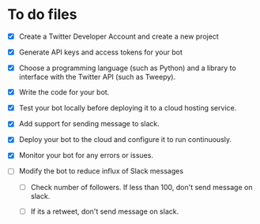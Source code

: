 # To do files

- [x] Create a Twitter Developer Account and create a new project

- [x] Generate API keys and access tokens for your bot

- [x] Choose a programming language (such as Python) and a library to interface with the Twitter API (such as Tweepy).

- [x] Write the code for your bot.

- [x] Test your bot locally before deploying it to a cloud hosting service.

- [X] Add support for sending message to slack.

- [x] Deploy your bot to the cloud and configure it to run continuously.

- [x] Monitor your bot for any errors or issues.

- [ ] Modify the bot to reduce influx of Slack messages

  - [ ] Check number of followers. If less than 100, don't send message on slack.

  - [ ] If its a retweet, don't send message on slack.
